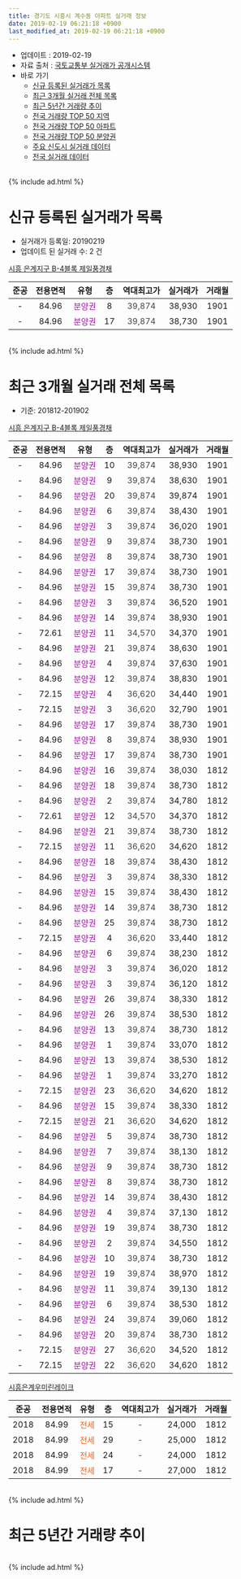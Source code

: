 ```yaml
---
title: 경기도 시흥시 계수동 아파트 실거래 정보
date: 2019-02-19 06:21:18 +0900
last_modified_at: 2019-02-19 06:21:18 +0900
---
```


* 업데이트 : 2019-02-19
* 자료 출처 : [국토교통부 실거래가 공개시스템](http://rt.molit.go.kr)
* 바로 가기
    * [신규 등록된 실거래가 목록](#신규-등록된-실거래가-목록)
    * [최근 3개월 실거래 전체 목록](#최근-3개월-실거래-전체-목록)
    * [최근 5년간 거래량 추이](#최근-5년간-거래량-추이)
    * [전국 거래량 TOP 50 지역](https://inasie.github.io/apt-trade-info/최근-3개월-전국에서-가장-거래가-많이-발생한-지역)
    * [전국 거래량 TOP 50 아파트](https://inasie.github.io/apt-trade-info/최근-3개월-전국에서-가장-거래가-많이-발생한-아파트)
    * [전국 거래량 TOP 50 분양권](https://inasie.github.io/apt-trade-info/최근-3개월-전국에서-가장-거래가-많이-발생한-분양권)
    * [주요 신도시 실거래 데이터](https://inasie.github.io/apt-trade-info/주요-신도시)
    * [전국 실거래 데이터](https://inasie.github.io/apt-trade-info/전국)
<br>
{% include ad.html %}
<br>

# 신규 등록된 실거래가 목록
* 실거래가 등록일: 20190219
* 업데이트 된 실거래 수: 2 건


[시흥 은계지구 B-4블록 제일풍경채](https://search.naver.com/search.naver?query=%EA%B2%BD%EA%B8%B0%EB%8F%84+%EC%8B%9C%ED%9D%A5%EC%8B%9C+%EA%B3%84%EC%88%98%EB%8F%99+%EC%8B%9C%ED%9D%A5+%EC%9D%80%EA%B3%84%EC%A7%80%EA%B5%AC+B-4%EB%B8%94%EB%A1%9D+%EC%A0%9C%EC%9D%BC%ED%92%8D%EA%B2%BD%EC%B1%84)

|준공|전용면적|유형|층|역대최고가|실거래가|거래월|
|:---:|:---:|:---:|:---:|:---:|:---:|:---:|
|-|84.96|<span style="color:#9C11A5">분양권</span>|8|<span style="color:#444444">39,874</span>|38,930|1901|
|-|84.96|<span style="color:#9C11A5">분양권</span>|17|<span style="color:#444444">39,874</span>|38,730|1901|


<br>
{% include ad.html %}
<br>

# 최근 3개월 실거래 전체 목록
* 기준: 201812-201902


[시흥 은계지구 B-4블록 제일풍경채](https://search.naver.com/search.naver?query=%EA%B2%BD%EA%B8%B0%EB%8F%84+%EC%8B%9C%ED%9D%A5%EC%8B%9C+%EA%B3%84%EC%88%98%EB%8F%99+%EC%8B%9C%ED%9D%A5+%EC%9D%80%EA%B3%84%EC%A7%80%EA%B5%AC+B-4%EB%B8%94%EB%A1%9D+%EC%A0%9C%EC%9D%BC%ED%92%8D%EA%B2%BD%EC%B1%84)

|준공|전용면적|유형|층|역대최고가|실거래가|거래월|
|:---:|:---:|:---:|:---:|:---:|:---:|:---:|
|-|84.96|<span style="color:#9C11A5">분양권</span>|10|<span style="color:#444444">39,874</span>|38,930|1901|
|-|84.96|<span style="color:#9C11A5">분양권</span>|9|<span style="color:#444444">39,874</span>|38,630|1901|
|-|84.96|<span style="color:#9C11A5">분양권</span>|20|<span style="color:#444444">39,874</span>|39,874|1901|
|-|84.96|<span style="color:#9C11A5">분양권</span>|6|<span style="color:#444444">39,874</span>|38,430|1901|
|-|84.96|<span style="color:#9C11A5">분양권</span>|3|<span style="color:#444444">39,874</span>|36,020|1901|
|-|84.96|<span style="color:#9C11A5">분양권</span>|9|<span style="color:#444444">39,874</span>|38,730|1901|
|-|84.96|<span style="color:#9C11A5">분양권</span>|8|<span style="color:#444444">39,874</span>|38,730|1901|
|-|84.96|<span style="color:#9C11A5">분양권</span>|17|<span style="color:#444444">39,874</span>|38,730|1901|
|-|84.96|<span style="color:#9C11A5">분양권</span>|15|<span style="color:#444444">39,874</span>|38,730|1901|
|-|84.96|<span style="color:#9C11A5">분양권</span>|3|<span style="color:#444444">39,874</span>|36,520|1901|
|-|84.96|<span style="color:#9C11A5">분양권</span>|14|<span style="color:#444444">39,874</span>|38,930|1901|
|-|72.61|<span style="color:#9C11A5">분양권</span>|11|<span style="color:#444444">34,570</span>|34,370|1901|
|-|84.96|<span style="color:#9C11A5">분양권</span>|21|<span style="color:#444444">39,874</span>|38,630|1901|
|-|84.96|<span style="color:#9C11A5">분양권</span>|4|<span style="color:#444444">39,874</span>|37,630|1901|
|-|84.96|<span style="color:#9C11A5">분양권</span>|12|<span style="color:#444444">39,874</span>|38,830|1901|
|-|72.15|<span style="color:#9C11A5">분양권</span>|4|<span style="color:#444444">36,620</span>|34,440|1901|
|-|72.15|<span style="color:#9C11A5">분양권</span>|3|<span style="color:#444444">36,620</span>|32,790|1901|
|-|84.96|<span style="color:#9C11A5">분양권</span>|17|<span style="color:#444444">39,874</span>|38,730|1901|
|-|84.96|<span style="color:#9C11A5">분양권</span>|8|<span style="color:#444444">39,874</span>|38,930|1901|
|-|84.96|<span style="color:#9C11A5">분양권</span>|17|<span style="color:#444444">39,874</span>|38,730|1901|
|-|84.96|<span style="color:#9C11A5">분양권</span>|16|<span style="color:#444444">39,874</span>|38,030|1812|
|-|84.96|<span style="color:#9C11A5">분양권</span>|18|<span style="color:#444444">39,874</span>|38,730|1812|
|-|84.96|<span style="color:#9C11A5">분양권</span>|2|<span style="color:#444444">39,874</span>|34,780|1812|
|-|72.61|<span style="color:#9C11A5">분양권</span>|12|<span style="color:#444444">34,570</span>|34,370|1812|
|-|84.96|<span style="color:#9C11A5">분양권</span>|21|<span style="color:#444444">39,874</span>|38,730|1812|
|-|72.15|<span style="color:#9C11A5">분양권</span>|11|<span style="color:#444444">36,620</span>|34,620|1812|
|-|84.96|<span style="color:#9C11A5">분양권</span>|18|<span style="color:#444444">39,874</span>|38,430|1812|
|-|84.96|<span style="color:#9C11A5">분양권</span>|3|<span style="color:#444444">39,874</span>|38,330|1812|
|-|84.96|<span style="color:#9C11A5">분양권</span>|15|<span style="color:#444444">39,874</span>|38,430|1812|
|-|84.96|<span style="color:#9C11A5">분양권</span>|14|<span style="color:#444444">39,874</span>|38,730|1812|
|-|84.96|<span style="color:#9C11A5">분양권</span>|25|<span style="color:#444444">39,874</span>|38,730|1812|
|-|72.15|<span style="color:#9C11A5">분양권</span>|4|<span style="color:#444444">36,620</span>|33,440|1812|
|-|84.96|<span style="color:#9C11A5">분양권</span>|6|<span style="color:#444444">39,874</span>|38,230|1812|
|-|84.96|<span style="color:#9C11A5">분양권</span>|3|<span style="color:#444444">39,874</span>|36,020|1812|
|-|84.96|<span style="color:#9C11A5">분양권</span>|3|<span style="color:#444444">39,874</span>|36,120|1812|
|-|84.96|<span style="color:#9C11A5">분양권</span>|26|<span style="color:#444444">39,874</span>|38,330|1812|
|-|84.96|<span style="color:#9C11A5">분양권</span>|26|<span style="color:#444444">39,874</span>|38,530|1812|
|-|84.96|<span style="color:#9C11A5">분양권</span>|13|<span style="color:#444444">39,874</span>|38,730|1812|
|-|84.96|<span style="color:#9C11A5">분양권</span>|1|<span style="color:#444444">39,874</span>|33,070|1812|
|-|84.96|<span style="color:#9C11A5">분양권</span>|13|<span style="color:#444444">39,874</span>|38,530|1812|
|-|84.96|<span style="color:#9C11A5">분양권</span>|1|<span style="color:#444444">39,874</span>|33,270|1812|
|-|72.15|<span style="color:#9C11A5">분양권</span>|23|<span style="color:#444444">36,620</span>|34,620|1812|
|-|84.96|<span style="color:#9C11A5">분양권</span>|15|<span style="color:#444444">39,874</span>|38,330|1812|
|-|72.15|<span style="color:#9C11A5">분양권</span>|21|<span style="color:#444444">36,620</span>|34,620|1812|
|-|84.96|<span style="color:#9C11A5">분양권</span>|5|<span style="color:#444444">39,874</span>|38,730|1812|
|-|84.96|<span style="color:#9C11A5">분양권</span>|7|<span style="color:#444444">39,874</span>|38,130|1812|
|-|84.96|<span style="color:#9C11A5">분양권</span>|9|<span style="color:#444444">39,874</span>|38,730|1812|
|-|84.96|<span style="color:#9C11A5">분양권</span>|8|<span style="color:#444444">39,874</span>|38,730|1812|
|-|84.96|<span style="color:#9C11A5">분양권</span>|14|<span style="color:#444444">39,874</span>|38,430|1812|
|-|84.96|<span style="color:#9C11A5">분양권</span>|4|<span style="color:#444444">39,874</span>|37,130|1812|
|-|84.96|<span style="color:#9C11A5">분양권</span>|19|<span style="color:#444444">39,874</span>|38,730|1812|
|-|84.96|<span style="color:#9C11A5">분양권</span>|2|<span style="color:#444444">39,874</span>|34,550|1812|
|-|84.96|<span style="color:#9C11A5">분양권</span>|10|<span style="color:#444444">39,874</span>|38,730|1812|
|-|84.96|<span style="color:#9C11A5">분양권</span>|19|<span style="color:#444444">39,874</span>|38,970|1812|
|-|84.96|<span style="color:#9C11A5">분양권</span>|11|<span style="color:#444444">39,874</span>|39,130|1812|
|-|84.96|<span style="color:#9C11A5">분양권</span>|6|<span style="color:#444444">39,874</span>|38,530|1812|
|-|84.96|<span style="color:#9C11A5">분양권</span>|24|<span style="color:#444444">39,874</span>|39,060|1812|
|-|84.96|<span style="color:#9C11A5">분양권</span>|20|<span style="color:#444444">39,874</span>|38,730|1812|
|-|72.15|<span style="color:#9C11A5">분양권</span>|27|<span style="color:#444444">36,620</span>|34,520|1812|
|-|72.15|<span style="color:#9C11A5">분양권</span>|22|<span style="color:#444444">36,620</span>|34,620|1812|


<script async src="//pagead2.googlesyndication.com/pagead/js/adsbygoogle.js"></script>
<!-- 기본 -->
<ins class="adsbygoogle"
     style="display:block"
     data-ad-client="ca-pub-2446590836940007"
     data-ad-slot="1659523306"
     data-ad-format="auto"
     data-full-width-responsive="true"></ins>
<script>
(adsbygoogle = window.adsbygoogle || []).push({});
</script>


[시흥은계우미린레이크](https://search.naver.com/search.naver?query=%EA%B2%BD%EA%B8%B0%EB%8F%84+%EC%8B%9C%ED%9D%A5%EC%8B%9C+%EA%B3%84%EC%88%98%EB%8F%99+%EC%8B%9C%ED%9D%A5%EC%9D%80%EA%B3%84%EC%9A%B0%EB%AF%B8%EB%A6%B0%EB%A0%88%EC%9D%B4%ED%81%AC)

|준공|전용면적|유형|층|역대최고가|실거래가|거래월|
|:---:|:---:|:---:|:---:|:---:|:---:|:---:|
|2018|84.99|<span style="color:#ff5a00">전세</span>|15|<span style="color:#444444">-</span>|24,000|1812|
|2018|84.99|<span style="color:#ff5a00">전세</span>|29|<span style="color:#444444">-</span>|25,000|1812|
|2018|84.99|<span style="color:#ff5a00">전세</span>|24|<span style="color:#444444">-</span>|24,000|1812|
|2018|84.99|<span style="color:#ff5a00">전세</span>|17|<span style="color:#444444">-</span>|27,000|1812|


<br>
{% include ad.html %}
<br>

# 최근 5년간 거래량 추이


<div style="width:100%;">
    <canvas id="deal_progress" height="200"></canvas>
</div>

<script>
new Chart(document.getElementById("deal_progress"), {
    type: 'line',
    data: {
        labels: ['201402','201403','201404','201405','201406','201407','201408','201409','201410','201411','201412','201501','201502','201503','201504','201505','201506','201507','201508','201509','201510','201511','201512','201601','201602','201603','201604','201605','201606','201607','201608','201609','201610','201611','201612','201701','201702','201703','201704','201705','201706','201707','201708','201709','201710','201711','201712','201801','201802','201803','201804','201805','201806','201807','201808','201809','201810','201811','201812','201901','201902'],
        datasets: [{
            label: '매매',
            pointRadius: 1,
            data: [0, 0, 0, 0, 0, 0, 0, 0, 0, 0, 0, 0, 0, 0, 0, 0, 0, 0, 0, 0, 0, 0, 0, 0, 0, 0, 0, 0, 0, 0, 0, 0, 0, 0, 0, 0, 0, 0, 0, 0, 0, 0, 0, 0, 0, 0, 0, 8, 4, 3, 7, 11, 9, 13, 24, 22, 1, 20, 40, 20, 0],
            borderColor: "rgba(255, 201, 14, 1)",
            backgroundColor: "rgba(255, 201, 14, 0.5)",
            fill: false,
            lineTension: 0
        },{
            label: '전월세',
            pointRadius: 1,
            data: [0, 0, 0, 0, 0, 0, 0, 0, 0, 0, 0, 0, 0, 0, 0, 0, 0, 0, 0, 0, 0, 0, 0, 0, 0, 0, 0, 0, 0, 0, 0, 0, 0, 0, 0, 0, 0, 0, 0, 0, 0, 0, 0, 0, 0, 0, 0, 0, 0, 0, 0, 0, 0, 0, 3, 5, 4, 3, 4, 0, 0],
            borderColor: "rgba(0, 141, 185, 1)",
            backgroundColor: "rgba(0, 141, 185, 0.5)",
            fill: false,
            lineTension: 0
        }
        ]
    },
    options: {
        responsive: true,
        title: {
            display: false
        },
        tooltips: {
            mode: 'index',
            intersect: false
        },
        hover: {
            mode: 'nearest',
            intersect: true
        },
        scales: {
            xAxes: [{
                display: true,
                scaleLabel: {
                    display: true,
                    labelString: '년/월'
                }
            }],
            yAxes: [{
                display: true,
                ticks: {
                    suggestedMin: 0,
                },
                scaleLabel: {
                    display: true,
                    labelString: '실거래 수'
                }
            }]
        }
    }
});

</script>


<br>
{% include ad.html %}
<br>

